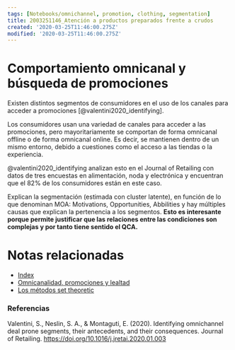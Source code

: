 ```yaml
---
tags: [Notebooks/omnichannel, promotion, clothing, segmentation]
title: 2003251146_Atención a productos preparados frente a crudos
created: '2020-03-25T11:46:00.275Z'
modified: '2020-03-25T11:46:00.275Z'
---
```


# Comportamiento omnicanal y búsqueda de promociones

Existen distintos segmentos de consumidores en el uso de los canales para acceder a promociones [@valentini2020_identifying]. 

Los consumidores usan una variedad de canales para acceder a las promociones, pero mayoritariamente se comportan de forma omnicanal offline o de forma omnicanal online. Es decir, se mantienen dentro de un mismo entorno, debido a cuestiones como el acceso a las tiendas o la experiencia.

@valentini2020_identifying analizan esto en el Journal of Retailing con datos de tres encuestas en alimentación, noda y electrónica y encuentran que el 82% de los consumidores están en este caso.

Explican la segmentación (estimada con cluster latente), en función de lo que denominan MOA: Motivations, Opportunities, Abbilities y hay múltiples causas que explican la pertenencia a los segmentos. **Esto es interesante porque permite justificar que las relaciones entre las condiciones son complejas y por tanto tiene sentido el QCA.**

# Notas relacionadas

- [Index](_2003101705_index.md)
- [Omnicanalidad, promociones y lealtad](2003251201_omnicanalidadylealtad.md)
- [Los métodos set theoretic](2003212003_set_theoretic_methods.md)


### Referencias

Valentini, S., Neslin, S. A., & Montaguti, E. (2020). Identifying omnichannel deal prone segments, their antecedents, and their consequences. Journal of Retailing. https://doi.org/10.1016/j.jretai.2020.01.003